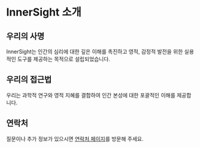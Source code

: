 # InnerSight 소개

## 우리의 사명

InnerSight는 인간의 심리에 대한 깊은 이해를 촉진하고 영적, 감정적 발전을 위한 실용적인 도구를 제공하는 목적으로 설립되었습니다.

## 우리의 접근법

우리는 과학적 연구와 영적 지혜를 결합하여 인간 본성에 대한 포괄적인 이해를 제공합니다.

## 연락처

질문이나 추가 정보가 있으시면 [연락처 페이지](/ko/contact/)를 방문해 주세요.
